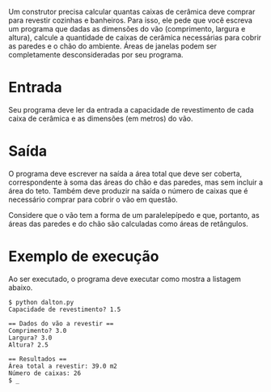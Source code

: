 Um construtor precisa calcular quantas caixas de
cerâmica deve comprar para revestir cozinhas e
banheiros. Para isso, ele pede que você escreva um
programa que dadas as dimensões do vão (comprimento,
largura e altura), calcule a quantidade de caixas de
cerâmica necessárias para cobrir as paredes e o chão do
ambiente. Áreas de janelas podem ser completamente
desconsideradas por seu programa.

# Entrada

Seu programa deve ler da entrada a capacidade de
revestimento de cada caixa de cerâmica e as dimensões
(em metros) do vão.

# Saída

O programa deve escrever na saída a área total que deve
ser coberta, correspondente à soma das áreas do chão e
das paredes, mas sem incluir a área do teto. Também 
deve produzir na saída o número de caixas que é 
necessário comprar para cobrir o vão em questão.

Considere que o vão tem a forma de um paralelepípedo e
que, portanto, as áreas das paredes e do chão são
calculadas como áreas de retângulos.

# Exemplo de execução

Ao ser executado, o programa deve executar como 
mostra a listagem abaixo.

    $ python dalton.py
    Capacidade de revestimento? 1.5

    == Dados do vão a revestir ==
    Comprimento? 3.0
    Largura? 3.0
    Altura? 2.5

    == Resultados ==
    Área total a revestir: 39.0 m2
    Número de caixas: 26
    $ _
